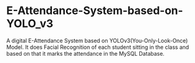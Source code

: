 # E-Attendance-System-based-on-YOLO_v3
A digital E-Attendance System based on YOLOv3(You-Only-Look-Once) Model. 
It does Facial Recognition of each student sitting in the class and based on that it marks the attendance in the MySQL Database.
